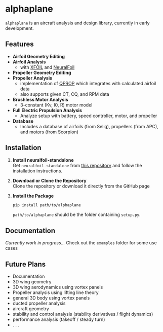 
# alphaplane

`alphaplane` is an aircraft analysis and design library, currently in early development.

## Features

- **Airfoil Geometry Editing**
- **Airfoil Analysis**  
  - with [XFOIL](https://web.mit.edu/drela/Public/web/xfoil/xfoil_doc.txt) and [NeuralFoil](https://github.com/peterdsharpe/NeuralFoil)
- **Propeller Geometry Editing**
- **Propeller Analysis**  
  - implementation of [QPROP](https://web.mit.edu/drela/Public/web/qprop/) which integrates with calculated airfoil data
  - also supports given CT, CQ, and RPM data
- **Brushless Motor Analysis**  
  - 3-constant (Kv, I0, R) motor model
- **Full Electric Propulsion Analysis**  
  - Analyze setup with battery, speed controller, motor, and propeller
- **Database**  
  - Includes a database of airfoils (from Selig), propellers (from APC), and motors (from Scorpion)

## Installation

1. **Install neuralfoil-standalone**  
   Get `neuralfoil-standalone` from [this repository](https://github.com/pedro-crb/neuralfoil-standalone) and follow the installation instructions.

2. **Download or Clone the Repository**  
   Clone the repository or download it directly from the GitHub page

3. **Install the Package**  
   ```bash
   pip install path/to/alphaplane
   ```
   `path/to/alphaplane` should be the folder containing `setup.py`.

## Documentation

*Currently work in progress...*
Check out the `examples` folder for some use cases

## Future Plans

- Documentation
- 3D wing geometry
- 3D wing aerodynamics using vortex panels
- Propeller analysis using lifting line theory
- general 3D body using vortex panels
- ducted propeller analysis
- aircraft geometry
- stability and control analysis (stability derivatives / flight dynamics)
- performance analysis (takeoff / steady turn)
- . . .
